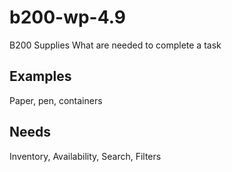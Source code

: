 # b200-wp-4.9
B200 Supplies
What are needed to complete a task

## Examples
Paper, pen, containers

## Needs
Inventory, Availability, Search, Filters

